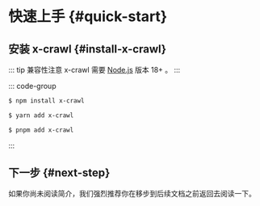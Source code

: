 # 快速上手 {#quick-start}

## 安装 x-crawl {#install-x-crawl}

::: tip 兼容性注意
x-crawl 需要 [Node.js](https://nodejs.org/en/) 版本 18+ 。
:::

::: code-group

```bash [NPM]
$ npm install x-crawl
```

```bash [Yarn]
$ yarn add x-crawl
```

```bash [PNPM]
$ pnpm add x-crawl
```

:::

## 下一步​ {#next-step}

如果你尚未阅读简介，我们强烈推荐你在移步到后续文档之前返回去阅读一下。
